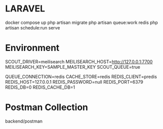 # LARAVEL
docker compose up
php artisan migrate
php artisan queue:work redis
php artisan schedule:run
serve

# Environment
SCOUT_DRIVER=meilisearch
MEILISEARCH_HOST=http://127.0.0.1:7700
MEILISEARCH_KEY=SAMPLE_MASTER_KEY
SCOUT_QUEUE=true

QUEUE_CONNECTION=redis
CACHE_STORE=redis
REDIS_CLIENT=predis
REDIS_HOST=127.0.0.1
REDIS_PASSWORD=null
REDIS_PORT=6379
REDIS_DB=0 
REDIS_CACHE_DB=1

# Postman Collection
backend/postman